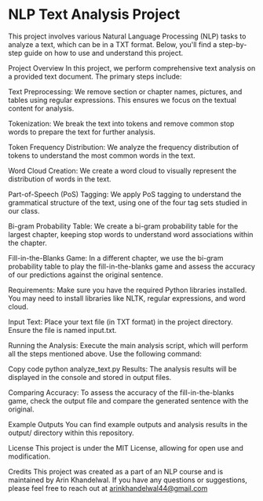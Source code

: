# NLP Text Analysis Project

This project involves various Natural Language Processing (NLP) tasks to analyze a text, which can be in a TXT format. Below, you'll find a step-by-step guide on how to use and understand this project.

Project Overview
In this project, we perform comprehensive text analysis on a provided text document. The primary steps include:

Text Preprocessing: We remove section or chapter names, pictures, and tables using regular expressions. This ensures we focus on the textual content for analysis.

Tokenization: We break the text into tokens and remove common stop words to prepare the text for further analysis.

Token Frequency Distribution: We analyze the frequency distribution of tokens to understand the most common words in the text.

Word Cloud Creation: We create a word cloud to visually represent the distribution of words in the text.

Part-of-Speech (PoS) Tagging: We apply PoS tagging to understand the grammatical structure of the text, using one of the four tag sets studied in our class.

Bi-gram Probability Table: We create a bi-gram probability table for the largest chapter, keeping stop words to understand word associations within the chapter.

Fill-in-the-Blanks Game: In a different chapter, we use the bi-gram probability table to play the fill-in-the-blanks game and assess the accuracy of our predictions against the original sentence.

Requirements: Make sure you have the required Python libraries installed. You may need to install libraries like NLTK, regular expressions, and word cloud.

Input Text: Place your text file (in TXT format) in the project directory. Ensure the file is named input.txt.

Running the Analysis: Execute the main analysis script, which will perform all the steps mentioned above. Use the following command:

Copy code
python analyze_text.py
Results: The analysis results will be displayed in the console and stored in output files.

Comparing Accuracy: To assess the accuracy of the fill-in-the-blanks game, check the output file and compare the generated sentence with the original.

Example Outputs
You can find example outputs and analysis results in the output/ directory within this repository.

License
This project is under the MIT License, allowing for open use and modification.

Credits
This project was created as a part of an NLP course and is maintained by Arin Khandelwal. If you have any questions or suggestions, please feel free to reach out at arinkhandelwal44@gmail.com
